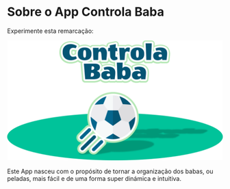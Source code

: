 # Sobre o App Controla Baba


Experimente esta remarcação:

![alt text](https://raw.githubusercontent.com/neijrdev/about_app_controla_baba/main/assets/banner%20App.png)

Este App nasceu com o propósito de tornar a organização dos babas, ou peladas, mais fácil e de uma forma super dinámica e intuitiva.


